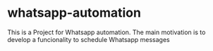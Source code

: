 # whatsapp-automation
This is a Project for Whatsapp automation. The main motivation is to develop a funcionality to schedule Whatsapp messages
